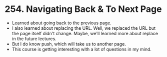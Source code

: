 # 254. Navigating Back & To Next Page
- Learned about going back to the previous page.
- I also learned about replacing the URL. Well, we replaced the URL but the page itself didn't change. Maybe, we'll learned more about replace in the future lectures.
- But I do know push, which will take us to another page.
- This course is getting interesting with a lot of questions in my mind. 
